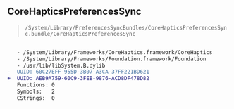 ## CoreHapticsPreferencesSync

> `/System/Library/PreferencesSyncBundles/CoreHapticsPreferencesSync.bundle/CoreHapticsPreferencesSync`

```diff

   - /System/Library/Frameworks/CoreHaptics.framework/CoreHaptics
   - /System/Library/Frameworks/Foundation.framework/Foundation
   - /usr/lib/libSystem.B.dylib
-  UUID: 60C27EFF-955D-3B07-A3CA-37FF221BD621
+  UUID: AEB9A759-60C9-3FEB-9876-ACD8DF478D82
   Functions: 0
   Symbols:   2
   CStrings:  0

```
